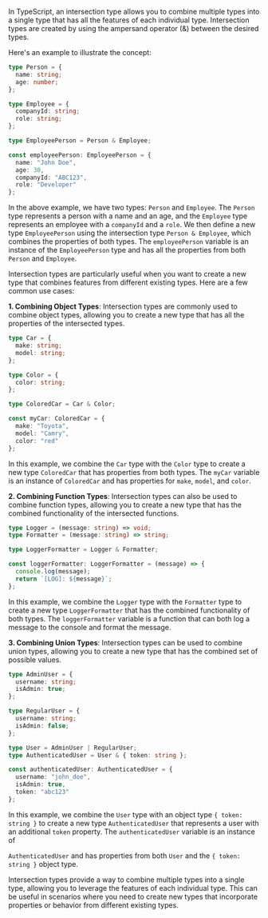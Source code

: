 In TypeScript, an intersection type allows you to combine multiple types into a single type that has all the features of each individual type. Intersection types are created by using the ampersand operator (&) between the desired types.

Here's an example to illustrate the concept:

```typescript
type Person = {
  name: string;
  age: number;
};

type Employee = {
  companyId: string;
  role: string;
};

type EmployeePerson = Person & Employee;

const employeePerson: EmployeePerson = {
  name: "John Doe",
  age: 30,
  companyId: "ABC123",
  role: "Developer"
};
```

In the above example, we have two types: `Person` and `Employee`. The `Person` type represents a person with a name and an age, and the `Employee` type represents an employee with a `companyId` and a `role`. We then define a new type `EmployeePerson` using the intersection type `Person & Employee`, which combines the properties of both types. The `employeePerson` variable is an instance of the `EmployeePerson` type and has all the properties from both `Person` and `Employee`.

Intersection types are particularly useful when you want to create a new type that combines features from different existing types. Here are a few common use cases:

**1. Combining Object Types**: Intersection types are commonly used to combine object types, allowing you to create a new type that has all the properties of the intersected types.

```typescript
type Car = {
  make: string;
  model: string;
};

type Color = {
  color: string;
};

type ColoredCar = Car & Color;

const myCar: ColoredCar = {
  make: "Toyota",
  model: "Camry",
  color: "red"
};
```

In this example, we combine the `Car` type with the `Color` type to create a new type `ColoredCar` that has properties from both types. The `myCar` variable is an instance of `ColoredCar` and has properties for `make`, `model`, and `color`.

**2. Combining Function Types**: Intersection types can also be used to combine function types, allowing you to create a new type that has the combined functionality of the intersected functions.

```typescript
type Logger = (message: string) => void;
type Formatter = (message: string) => string;

type LoggerFormatter = Logger & Formatter;

const loggerFormatter: LoggerFormatter = (message) => {
  console.log(message);
  return `[LOG]: ${message}`;
};
```

In this example, we combine the `Logger` type with the `Formatter` type to create a new type `LoggerFormatter` that has the combined functionality of both types. The `loggerFormatter` variable is a function that can both log a message to the console and format the message.

**3. Combining Union Types**: Intersection types can be used to combine union types, allowing you to create a new type that has the combined set of possible values.

```typescript
type AdminUser = {
  username: string;
  isAdmin: true;
};

type RegularUser = {
  username: string;
  isAdmin: false;
};

type User = AdminUser | RegularUser;
type AuthenticatedUser = User & { token: string };

const authenticatedUser: AuthenticatedUser = {
  username: "john_doe",
  isAdmin: true,
  token: "abc123"
};
```

In this example, we combine the `User` type with an object type `{ token: string }` to create a new type `AuthenticatedUser` that represents a user with an additional `token` property. The `authenticatedUser` variable is an instance of

 `AuthenticatedUser` and has properties from both `User` and the `{ token: string }` object type.

Intersection types provide a way to combine multiple types into a single type, allowing you to leverage the features of each individual type. This can be useful in scenarios where you need to create new types that incorporate properties or behavior from different existing types.